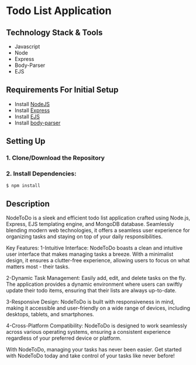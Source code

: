 # Todo List Application

## Technology Stack & Tools
- Javascript 
- Node
- Express
- Body-Parser
- EJS 

## Requirements For Initial Setup
- Install [NodeJS](https://nodejs.org/en/)
- Install [Express](https://expressjs.com/)
- Install [EJS](https://ejs.co/)
- Install [body-parser](https://expressjs.com/en/resources/middleware/body-parser.html)
  

## Setting Up
### 1. Clone/Download the Repository

### 2. Install Dependencies:
`$ npm install`


## Description
NodeToDo is a sleek and efficient todo list application crafted using Node.js, Express, EJS templating engine, and MongoDB database. Seamlessly blending modern web technologies, it offers a seamless user experience for organizing tasks and staying on top of your daily responsibilities.

Key Features:
1-Intuitive Interface: NodeToDo boasts a clean and intuitive user interface that makes managing tasks a breeze. With a minimalist design, it ensures a clutter-free experience, allowing users to focus on what matters most - their tasks.

2-Dynamic Task Management: Easily add, edit, and delete tasks on the fly. The application provides a dynamic environment where users can swiftly update their todo items, ensuring that their lists are always up-to-date.

3-Responsive Design: NodeToDo is built with responsiveness in mind, making it accessible and user-friendly on a wide range of devices, including desktops, tablets, and smartphones.

4-Cross-Platform Compatibility: NodeToDo is designed to work seamlessly across various operating systems, ensuring a consistent experience regardless of your preferred device or platform.

With NodeToDo, managing your tasks has never been easier. 
Get started with NodeToDo today and take control of your tasks like never before!

